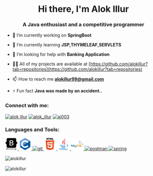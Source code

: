 <h1 align="center">Hi there, I'm Alok Illur</h1>
<h3 align="center">A Java enthusiast and a competitive programmer</h3>


- 🔭 I’m currently working on **SpringBoot**

- 🌱 I’m currently learning **JSP,THYMELEAF,SERVLETS**

- 🤝 I’m looking for help with **Banking Application**

- 👨‍💻 All of my projects are available at [https://github.com/alokillur?tab=repositories](https://github.com/alokillur?tab=repositories)

- 📫 How to reach me **alokillur99@gmail.com**

- ⚡ Fun fact **Java was made by an accident..**

<h3 align="left">Connect with me:</h3>
<p align="left">
<a href="https://linkedin.com/in/alok illur" target="blank"><img align="center" src="https://raw.githubusercontent.com/rahuldkjain/github-profile-readme-generator/master/src/images/icons/Social/linked-in-alt.svg" alt="alok illur" height="30" width="40" /></a>
<a href="https://instagram.com/alok_illur" target="blank"><img align="center" src="https://raw.githubusercontent.com/rahuldkjain/github-profile-readme-generator/master/src/images/icons/Social/instagram.svg" alt="alok_illur" height="30" width="40" /></a>
<a href="https://www.leetcode.com/ai003" target="blank"><img align="center" src="https://raw.githubusercontent.com/rahuldkjain/github-profile-readme-generator/master/src/images/icons/Social/leet-code.svg" alt="ai003" height="30" width="40" /></a>
</p>

<h3 align="left">Languages and Tools:</h3>
<p align="left"> <a href="https://getbootstrap.com" target="_blank" rel="noreferrer"> <img src="https://raw.githubusercontent.com/devicons/devicon/master/icons/bootstrap/bootstrap-plain-wordmark.svg" alt="bootstrap" width="40" height="40"/> </a> <a href="https://www.cprogramming.com/" target="_blank" rel="noreferrer"> <img src="https://raw.githubusercontent.com/devicons/devicon/master/icons/c/c-original.svg" alt="c" width="40" height="40"/> </a> <a href="https://git-scm.com/" target="_blank" rel="noreferrer"> <img src="https://www.vectorlogo.zone/logos/git-scm/git-scm-icon.svg" alt="git" width="40" height="40"/> </a> <a href="https://www.w3.org/html/" target="_blank" rel="noreferrer"> <img src="https://raw.githubusercontent.com/devicons/devicon/master/icons/html5/html5-original-wordmark.svg" alt="html5" width="40" height="40"/> </a> <a href="https://www.java.com" target="_blank" rel="noreferrer"> <img src="https://raw.githubusercontent.com/devicons/devicon/master/icons/java/java-original.svg" alt="java" width="40" height="40"/> </a> <a href="https://www.mysql.com/" target="_blank" rel="noreferrer"> <img src="https://raw.githubusercontent.com/devicons/devicon/master/icons/mysql/mysql-original-wordmark.svg" alt="mysql" width="40" height="40"/> </a> <a href="https://postman.com" target="_blank" rel="noreferrer"> <img src="https://www.vectorlogo.zone/logos/getpostman/getpostman-icon.svg" alt="postman" width="40" height="40"/> </a> <a href="https://spring.io/" target="_blank" rel="noreferrer"> <img src="https://www.vectorlogo.zone/logos/springio/springio-icon.svg" alt="spring" width="40" height="40"/> </a> </p>

<p><img align="center" src="https://github-readme-stats.vercel.app/api/top-langs?username=alokillur&show_icons=true&locale=en&layout=compact" alt="alokillur" /></p>

<p><img align="center" src="https://github-readme-streak-stats.herokuapp.com/?user=alokillur&" alt="alokillur" /></p>
